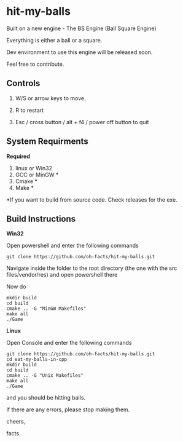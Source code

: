 # hit-my-balls

Built on a new engine - The BS Engine (Ball Square Engine)

Everything is either a ball or a square.

Dev environment to use this engine will be released soon. 

Feel free to contribute.

## Controls

1. W/S or arrow keys to move.

2. R to restart

3. Esc / cross button / alt + f4 / power off button to quit

## System Requirments

**Required**
1. linux or Win32
2. GCC or MinGW  *
3. Cmake *
4. Make *

*If you want to build from source code. Check releases for the exe.

## Build Instructions
**Win32**

Open powershell and enter the following commands
``` 
git clone https://github.com/oh-facts/hit-my-balls.git
```

Navigate inside the folder to the root directory (the one with the src files/vendor/res) and open powershell there

Now do
```
mkdir build
cd build
cmake .. -G "MinGW Makefiles"
make all
./Game
```

**Linux**

Open Console and enter the following commands
``` 
git clone https://github.com/oh-facts/hit-my-balls.git
cd eat-my-balls-in-cpp
mkdir build
cd build
cmake .. -G "Unix Makefiles"
make all
./Game
```

and you should be hitting balls.



If there are any errors, please stop making them.


cheers,

facts

